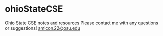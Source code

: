 # ohioStateCSE
Ohio State CSE notes and resources
Please contact me with any questions or suggestions! 
amicon.22@osu.edu
